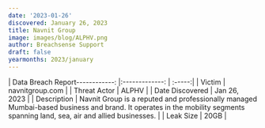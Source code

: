 ```yaml
---
date: '2023-01-26'
discovered: January 26, 2023
title: Navnit Group
image: images/blog/ALPHV.png
author: Breachsense Support
draft: false
yearmonths: 2023/january
---
```


| Data Breach Report------------:     |:-------------:    | :-----:|
| Victim      | navnitgroup.com      | 
| Threat Actor      | ALPHV      | 
| Date Discovered      | Jan 26, 2023      | 
| Description      | Navnit Group is a reputed and professionally managed Mumbai-based business and brand. It operates in the mobility segments spanning land, sea, air and allied businesses.      | 
| Leak Size      | 20GB      | 

